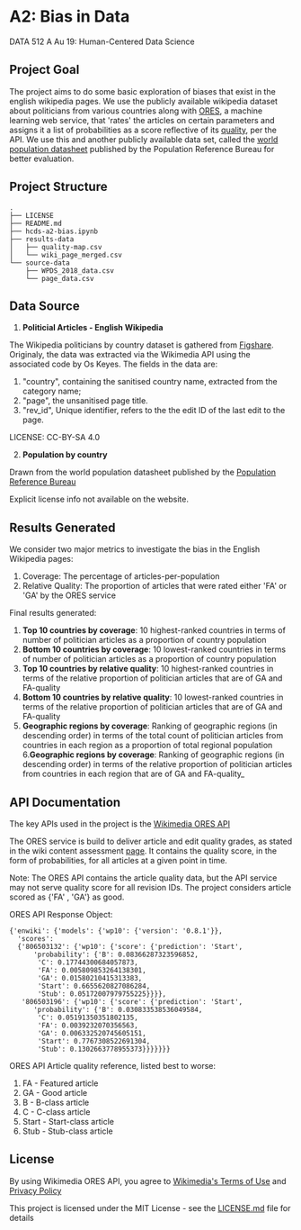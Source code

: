 # A2: Bias in Data
DATA 512 A Au 19: Human-Centered Data Science

## Project Goal
The project aims to do some basic exploration of biases that exist in the english wikipedia pages. We use the publicly available wikipedia dataset about politicians from various countries along with [ORES](https://www.mediawiki.org/wiki/ORES), a machine learning web service, that 'rates' the articles on certain parameters and assigns it a list of probabilities as a score reflective of its [quality](https://en.wikipedia.org/wiki/Wikipedia:Content_assessment#Grades), per the API. We use this and another publicly available data set, called the [world population datasheet](https://www.prb.org/international/indicator/population/table/) published by the Population Reference Bureau for better evaluation.

## Project Structure
```
.
├── LICENSE
├── README.md
├── hcds-a2-bias.ipynb
├── results-data
│   ├── quality-map.csv
│   └── wiki_page_merged.csv
└── source-data
    ├── WPDS_2018_data.csv
    └── page_data.csv
```

## Data Source

1. __Politicial Articles - English Wikipedia__

The Wikipedia politicians by country dataset is gathered from [Figshare](https://figshare.com/articles/Untitled_Item/5513449). Originaly, the data was extracted via the Wikimedia API using the associated code by Os Keyes. The fields in the data are:

1. "country", containing the sanitised country name, extracted from the category name;
2. "page", the unsanitised page title.
3. "rev_id", Unique identifier, refers to the the edit ID of the last edit to the page.

LICENSE: CC-BY-SA 4.0

2. __Population by country__

Drawn from the world population datasheet published by the [Population Reference Bureau](https://www.prb.org/international/indicator/population/table/)

Explicit license info not available on the website.

## Results Generated

We consider two major metrics to investigate the bias in the English Wikipedia pages: 
1. Coverage: The percentage of articles-per-population
2. Relative Quality: The proportion of articles that were rated either 'FA' or 'GA' by the ORES service 

Final results generated:

1. __Top 10 countries by coverage__: 10 highest-ranked countries in terms of number of politician articles as a proportion of country population
2. __Bottom 10 countries by coverage__: 10 lowest-ranked countries in terms of number of politician articles as a proportion of country population
3. __Top 10 countries by relative quality__: 10 highest-ranked countries in terms of the relative proportion of politician articles that are of GA and FA-quality
4. __Bottom 10 countries by relative quality__: 10 lowest-ranked countries in terms of the relative proportion of politician articles that are of GA and FA-quality
5. __Geographic regions by coverage__: Ranking of geographic regions (in descending order) in terms of the total count of politician articles from countries in each region as a proportion of total regional population
6.__Geographic regions by coverage__: Ranking of geographic regions (in descending order) in terms of the relative proportion of politician articles from countries in each region that are of GA and FA-quality_

## API Documentation

The key APIs used in the project is the [Wikimedia ORES API](https://www.mediawiki.org/wiki/ORES)

The ORES service is build to deliver article and edit quality grades, as stated in the wiki content assessment [page](https://en.wikipedia.org/wiki/Wikipedia:Content_assessment#Grades). It contains the quality score, in the form of probabilities, for all articles at a given point in time.

Note: The ORES API contains the article quality data, but the API service may not serve quality score for all revision IDs. The project considers article scored as {'FA' , 'GA'} as good.

ORES API Response Object:
```
{'enwiki': {'models': {'wp10': {'version': '0.8.1'}},
  'scores': 
  {'806503132': {'wp10': {'score': {'prediction': 'Start',
      'probability': {'B': 0.08366287323596852,
       'C': 0.17744300684057873,
       'FA': 0.005809853264138301,
       'GA': 0.01580210415313383,
       'Start': 0.6655620827086284,
       'Stub': 0.05172007979755225}}}},
   '806503196': {'wp10': {'score': {'prediction': 'Start',
      'probability': {'B': 0.030833538536049584,
       'C': 0.05191350351802135,
       'FA': 0.0039232070356563,
       'GA': 0.006332520745605151,
       'Start': 0.7767308522691304,
       'Stub': 0.1302663778955373}}}}}}}
```

ORES API Article quality reference, listed best to worse:

1. FA - Featured article
2. GA - Good article
3. B - B-class article
4. C - C-class article
5. Start - Start-class article
6. Stub - Stub-class article


## License

By using Wikimedia ORES API, you agree to [Wikimedia's Terms of Use](https://wikimediafoundation.org/wiki/Terms_of_Use/en) and [Privacy Policy](https://wikimediafoundation.org/wiki/Privacy_policy)

This project is licensed under the MIT License - see the [LICENSE.md](https://github.com/nmnshrma/data-512-a1/blob/master/LICENSE) file for details
